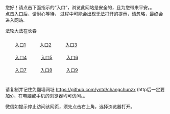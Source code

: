 您好！请点击下面指示的“入口”，浏览此网站是安全的，且为您带来平安。。 <br/>
点击入口后，请耐心等待， 过程中可能会出现无法打开的提示，请忽略，最终会进入网站. </br>

法轮大法在长春<br/>
<div style="padding:10px"><a style="margin:20px" target="_blank" href="https://d2svwil2rsdeoy.cloudfront.net/2Qpsp?numnnlap" id="ccLink1" rel="nofollow">入口1</a> <a target="_blank" style="margin:20px" href="https://d3acuicc485971.cloudfront.net/2Qpsp?uzjnfz" id="ccLink2" rel="nofollow">入口2</a> <a style="margin:20px" target="_blank" href="https://d18aue7gyflw3j.cloudfront.net/2Qpsp?ywdhpxeh" id="ccLink3" rel="nofollow">入口3</a></div>

<div style="padding:10px" ><a style="margin:20px" target="_blank" href="https://d2svwil2rsdeoy.cloudfront.net/2Qpsp?numnnlap" id="ccLink4" rel="nofollow">入口4</a> <a style="margin:20px" href="https://d3acuicc485971.cloudfront.net/2Qpsp?uzjnfz" target="_blank" id="ccLink5" rel="nofollow">入口5</a> <a style="margin:20px" href="https://d18aue7gyflw3j.cloudfront.net/2Qpsp?ywdhpxeh" target="_blank" id="ccLink6" rel="nofollow">入口6</a></div>

<div style="padding:10px"><a style="margin:20px" target="_blank" href="https://d2svwil2rsdeoy.cloudfront.net/2Qpsp?numnnlap" id="ccLink7" rel="nofollow">入口7</a> <a style="margin:20px" href="https://d3acuicc485971.cloudfront.net/2Qpsp?uzjnfz" target="_blank" id="ccLink8" rel="nofollow">入口8</a> <a style="margin:20px" target="_blank" href="https://d18aue7gyflw3j.cloudfront.net/2Qpsp?ywdhpxeh" id="ccLink9" rel="nofollow">入口9</a></div>

<br/>



请复制并记住免翻墙网址 https://github.com/yntd/changchunzx (http后一定要加s)，在电脑或手机的浏览器均可访问。。<br/>

微信如提示停止访问该网页，须先点击右上角，选择浏览器打开。
